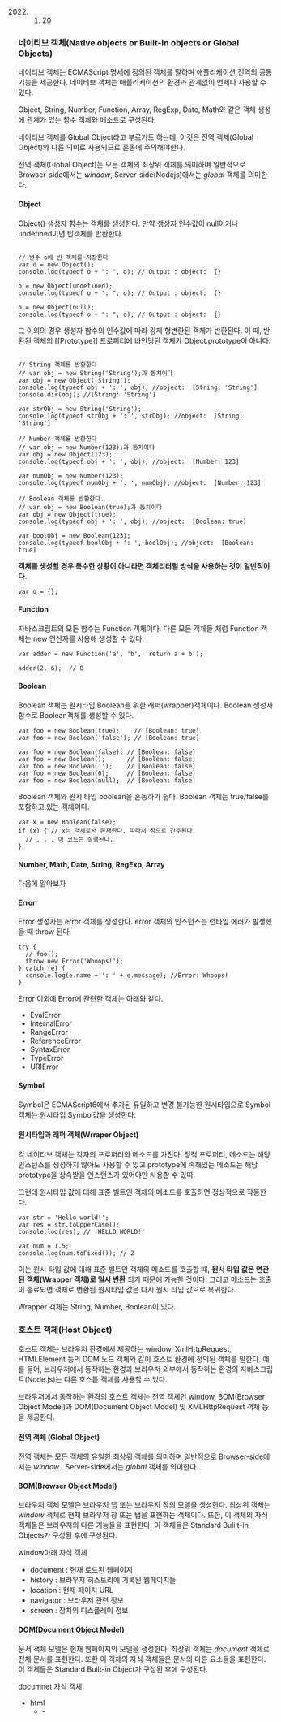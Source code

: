 2022. 1. 20

### 네이티브 객체(Native objects or Built-in objects or Global Objects)

네이티브 객체는 ECMAScript 명세에 정의된 객체를 말하며 애플리케이션 전역의 공통 기능을 제공한다.
네이티브 객체는 애플리케이션의 환경과 관계없이 언제나 사용할 수 있다.

Object, String, Number, Function, Array, RegExp, Date, Math와 같은 객체 생성에 관계가 있는 함수 객체와 메소드로 구성된다.

네이티브 객체를 Global Object라고 부르기도 하는데, 이것은 전역 객체(Global Object)와 다른 의미로 사용되므로 혼동에 주의해야한다.

전역 객체(Global Object)는 모든 객체의 최상위 객체를 의미하며 일반적으로 Browser-side에서는 _window_, Server-side(Nodejs)에서는 _global_ 객체를 의미한다.

#### Object

Object() 생성자 함수는 객체를 생성한다. 만약 생성자 인수값이 null이거나 undefined이면 빈객체를 반환한다.

```

// 변수 o에 빈 객체를 저장한다
var o = new Object();
console.log(typeof o + ": ", o); // Output : object:  {}

o = new Object(undefined);
console.log(typeof o + ": ", o); // Output : object:  {}

o = new Object(null);
console.log(typeof o + ": ", o); // Output : object:  {}
```

그 이외의 경우 생성자 함수의 인수값에 따라 강제 형변환된 객체가 반환된다.
이 때, 반환된 객체의 [[Prototype]] 프로퍼티에 바인딩된 객체가 Object.prototype이 아니다.

```

// String 객체를 반환한다
// var obj = new String('String');과 동치이다
var obj = new Object('String');
console.log(typeof obj + ': ', obj); //object:  [String: 'String']
console.dir(obj); //[String: 'String']

var strObj = new String('String');
console.log(typeof strObj + ': ', strObj); //object:  [String: 'String']

// Number 객체를 반환한다
// var obj = new Number(123);과 동치이다
var obj = new Object(123);
console.log(typeof obj + ': ', obj); //object:  [Number: 123]

var numObj = new Number(123);
console.log(typeof numObj + ': ', numObj); //object:  [Number: 123]

// Boolean 객체를 반환한다.
// var obj = new Boolean(true);과 동치이다
var obj = new Object(true);
console.log(typeof obj + ': ', obj); //object:  [Boolean: true]

var boolObj = new Boolean(123);
console.log(typeof boolObj + ': ', boolObj); //object:  [Boolean: true]
```

**객체를 생성할 경우 특수한 상황이 아니라면 객체리터럴 방식을 사용하는 것이 일반적이다.**

```
var o = {};
```

#### Function

자바스크립트의 모든 함수는 Function 객체이다. 다른 모든 객체들 처럼 Function 객체는 new 연산자를 사용해 생성할 수 있다.

```
var adder = new Function('a', 'b', 'return a + b');

adder(2, 6);  // 8
```

#### Boolean

Boolean 객체는 원시타입 Boolean을 위한 래퍼(wrapper)객체이다.
Boolean 생성자 함수로 Boolean객체를 생성할 수 있다.

```
var foo = new Boolean(true);    // [Boolean: true]
var foo = new Boolean('false'); // [Boolean: true]

var foo = new Boolean(false); // [Boolean: false]
var foo = new Boolean();      // [Boolean: false]
var foo = new Boolean('');    // [Boolean: false]
var foo = new Boolean(0);     // [Boolean: false]
var foo = new Boolean(null);  // [Boolean: false]
```

Boolean 객체와 원시 타입 boolean을 혼동하기 쉽다. Boolean 객체는 true/false를 포함하고 있는 객체이다.

```
var x = new Boolean(false);
if (x) { // x는 객체로서 존재한다. 따라서 참으로 간주된다.
  // . . . 이 코드는 실행된다.
}
```

#### Number, Math, Date, String, RegExp, Array

다음에 알아보자

#### Error

Error 생성자는 error 객체를 생성한다. error 객체의 인스턴스는 런타임 에러가 발생했을 때 throw 된다.

```
try {
  // foo();
  throw new Error('Whoops!');
} catch (e) {
  console.log(e.name + ': ' + e.message); //Error: Whoops!
}
```

Error 이외에 Error에 관련한 객체는 아래와 같다.

- EvalError
- InternalError
- RangeError
- ReferenceError
- SyntaxError
- TypeError
- URIError

#### Symbol

Symbol은 ECMAScript6에서 추가된 유일하고 변경 불가능한 원시타입으로 Symbol 객체는 원시타입 Symbol값을 생성한다.

#### 원시타입과 래퍼 객체(Wrraper Object)

각 네이티브 객체는 각자의 프로퍼티와 메소드를 가진다.
정적 프로퍼티, 메소드는 해당 인스턴스를 생성하지 않아도 사용할 수 있고 prototype에 속해있는 메소드는 해당 prototype을 상속받을 인스턴스가 있어야만 사용할 수 있따.

그런데 원시타입 값에 대해 표준 빌트인 객체의 메소드를 호출하면 정상적으로 작동한다.

```
var str = 'Hello world!';
var res = str.toUpperCase();
console.log(res); // 'HELLO WORLD!'

var num = 1.5;
console.log(num.toFixed()); // 2
```

이는 원시 타입 값에 대해 표준 빌트인 객체의 메소드를 호출할 때, **원시 타입 값은 연관된 객체(Wrapper 객체)로 일시 변환** 되기 때문에 가능한 것이다.
그리고 메소드는 호출이 종료되면 객체로 변환된 원시타입 값은 다시 원시 타입 값으로 복귀한다.

Wrapper 객체는 String, Number, Boolean이 있다.

### 호스트 객체(Host Object)

호스트 객체는 브라우저 환경에서 제공하는 window, XmlHttpRequest, HTMLElement 등의 DOM 노드 객체와 같이 호스트 환경에 정의된 객체를 말한다.
예를 들어, 브라우저에서 동작하는 환경과 브라우저 외부에서 동작하는 환경의 자바스크립트(Node.js)는 다른 호스틑 객체를 사용할 수 있다.

브라우저에서 동작하는 환경의 호스트 객체는 전역 객체인 window, BOM(Browser Object Model)과 DOM(Document Object Model) 및 XMLHttpRequest 객체 등을 제공한다.

#### 전역 객체 (Global Object)

전역 객체는 모든 객체의 유일한 최상위 객체를 의미하며 일반적으로 Browser-side에서는 _window_ , Server-side에서는 _global_ 객체를 의미한다.

#### BOM(Browser Object Model)

브라우저 객체 모델은 브라우저 탭 또는 브라우저 창의 모델을 생성한다.
최상위 객체는 _window_ 객체로 현재 브라우저 창 또는 탭을 표현하는 객체이다. 또한, 이 객체의 자식 객체들은 브라우저의 다른 기능들을 표현한다.
이 객체들은 Standard Bulilt-in Objects가 구성된 후에 구성된다.

window아래 자식 객체

- document : 현재 로드된 웹페이지
- history : 브라우저 히스토리에 기록된 웹페이지들
- location : 현재 페이지 URL
- navigator : 브라우저 관련 정보
- screen : 장치의 디스플레이 정보

#### DOM(Document Object Model)

문서 객체 모델은 현재 웹페이지의 모델을 생성한다. 최상위 객체는 _document_ 객체로 전체 문서를 표현한다. 또한 이 객체의 자식 객체들은 문서의 다른 요소들을 표현한다. 이 객체들은 Standard Built-in Object가 구성된 후에 구성된다.

documnet 자식 객체

- html
  - <head>
    - <title>
  - <body>
    - <div> - attribute
      - <p>
        - text

```
// in browser console
this === window // true

// in Terminal
node
this === global // true
```

전역 객체는 실행 컨텍스트에 컨트롤이 들어가기 이전에 생성이 되며 constructor가 없기 때문에 new 연산자를 이용하여 새롭게 생성할 수 없다.
즉, 개발자가 전역 객체를 생성하는 것은 불가능하다.

전역 객체는 전역 스코프를 갖게 된다.

전역 객체의 자식 객체를 사용할 때 전역 객체의 기술은 생략할 수 있따.
예를 들어, document 객체는 전역 객체 window의 자식 객체 window.document...와 같이 기술할 수 있으나 일반적으로 전역객체는 생략한다.

```
//example
document.querySelector("#id")
```

그러나 사용자가 정의한 변수와 전역 객체와 자식객체의 이름이 충돌하는 경우, 명확히 전역 객체를 기술하여 혼동을 방지할 수 있다.

전역 객체는 전역 변수를 프로퍼티로 갖게 된다. 다시 말해 전역 변수는 전역 변수의 프로퍼티이다.

```
var ga = "Global variable";
console.log(ga); // Global variable
console.log(window.ga); // Global variable
```

글로벌 영역에서 선언한 함수도 전역 객체의 프로퍼티로 접근할 수 있다. 다시 말해 전역 함수는 전역 객체의 메소드이다.

```
function foo() {
    console.log('invoked!');
    }
    window.foo(); //invoked
```

Standard Built-in Object도 역시 전역 객체의 자식 객체이다. 전역 객체의 자식 객체를 사용할 때 전역 객체의 기술은 생략할 수 있으므로 표준 빌트인 객체도 전역 객체의 기술을 생략할 수 있따.

```
// window.alert('Hello world!');
alert('Hello world!');
```

### 전역 프로퍼티(Global property)

전역 프로퍼티는 **전역 객체의 프로퍼티를 의미한다.** 애플리케이션 전역에서 사용하는 값들을 나타내기 위해 사용한다. 전역 프로퍼티는 간단한 값이 대부분이며 다른 프로퍼티나 메소드를 가지고 있다.

#### Infinity

Infinity 프로퍼티는 음/양의 무한대를 나타내는 숫자값 Infinity를 갖는다.

```
console.log(window.Infinity); // Infinity

console.log(3/0);  // Infinity
console.log(-3/0); // -Infinity
console.log(Number.MAX_VALUE * 2); // 1.7976931348623157e+308 * 2
console.log(typeof Infinity); // number
```

#### NaN

**Not-a-Number라는 뜻이다.** 숫자가 아님을 나타내는 프로퍼티이다.

```
//NaN = Number.NaN
console.log(window.NaN); // NaN

console.log(Number('xyz')); // NaN
console.log(1 * 'string');  // NaN
console.log(typeof NaN);    // number
```

#### undefined

undefined 프로퍼티는 원시타입 undefined를 값으로 갖는다.

```
console.log(window.undefined); // undefined

var foo;
console.log(foo); // undefined
console.log(typeof undefined); // undefined
```

### 전역 함수 (Global Function)

전역 함수는 애플리케이션 전역에서 호출할 수 있는 함수로서 전역 객체의 메소드이다.

#### eval()

매개 변수에 전달된 문자열 구문 또는 표현식을 평가 또는 실행한다.
**사용자로부터 입력받은 콘텐츠(untrusted data)를 eval()로 실행하는 것은 보안에 매우 취약하다.**
eval()의 사용은 가급적 금지되어야 한다.

```
var foo = eval('2 + 2');
console.log(foo); // 4

var x = 5;
var y = 4;
console.log(eval('x * y')); // 20
```

#### isFinite()

매개변수에 전달된 값이 정상적인 유한수인지 검사하여 그 결과를 Boolean으로 반환한다.
매개변수에 전달된 값이 숫자가 아닌 경우, 숫자로 변환한 후 검사를 실행한다.

```
console.log(isFinite(Infinity));  // false
console.log(isFinite(NaN));       // false
console.log(isFinite('Hello'));   // false
console.log(isFinite('2005/12/12'));   // false

console.log(isFinite(0));         // true
console.log(isFinite(2e64));      // true
console.log(isFinite('10'));      // true: '10' → 10
console.log(isFinite(null));      // true: null → 0
```

isFinite(null)은 true를 반환하는데 이것은 null을 숫자로 변환하여 검사를 수행했기 때문이다.

```
// null이 숫자로 암묵적 강제 형변환이 일어난 경우
Number(null)  // 0
// null이 불리언로 암묵적 강제 형변환이 일어난 경우
Boolean(null) // false
```

#### isNaN()

매개변수에 전달된 값이 NaN인지 검사하여 그 결과를 Boolean으로 반환한다.
매개변수에 전달된 값이 숫자가 아닌 경우, 숫자로 변환 후 검사를 수행한다.

```
isNaN(NaN)       // true
isNaN(undefined) // true: undefined → NaN
isNaN({})        // true: {} → NaN
isNaN('blabla')  // true: 'blabla' → NaN

isNaN(true)      // false: true → 1
isNaN(null)      // false: null → 0
isNaN(37)        // false

// strings
isNaN('37')      // false: '37' → 37
isNaN('37.37')   // false: '37.37' → 37.37
isNaN('')        // false: '' → 0
isNaN(' ')       // false: ' ' → 0

// dates
isNaN(new Date())             // false: new Date() → Number
isNaN(new Date().toString())  // true:  String → NaN
```

#### parseFloat()

매개 변수에 전달된 문자열을 부동소수점 숫자로 변환하여 반환한다.
문자열의 첫 숫자만 반환되며 전후 공백은 무시된다. 그리고 첫문자를 숫자로 변환할 수 없다면 NaN을 반환한다.

```
parseFloat('3.14');     // 3.14
parseFloat('10.00');    // 10
parseFloat('34 45 66'); // 34
parseFloat(' 60 ');     // 60
parseFloat('40 years'); // 40
parseFloat('He was 40') // NaN
```

#### parseInt()

매개 변수에 전달된 문자열을 정수형 숫자(Integer)로 해석(parsing)하여 반환된다.
반환값은 언제나 10진수다.

두번째 매개변수에 진법을 나타내는 기수를 지정하면 첫번째 매개변수에 전달된 문자열을 해당 기수의 숫자로 해석하여 반환한다.
이 때, 반환값은 항상 10진수이다.

```
parseInt('10', 2);  // 2진수 10 → 10진수 2
parseInt('10', 8);  // 8진수 10 → 10진수 8
parseInt('10', 16); // 16진수 10 → 10진수 16
```

첫번째 매개변수에 전달된 문자열의 두번째 문자부터 해당 진수를 나타내는 숫자가 아닌 문자(2진수의 경우, 2)와 마주치면 이 문자와 계속되는 문자들은 전부 무시되며
해석된 정수 값만을 반환한다.

```
parseInt('1A0'));    // 1
parseInt('102', 2)); // 2
parseInt('58', 8);   // 5
parseInt('FG', 16);  // 15
```

첫번째 매개변수에 전달된 문자열에 공백이 있다면 첫번째 문자열만 해석하여 반환하며 전후 공백은 무시된다. 만일 첫번째 문자열을 숫자로 파싱할 수 없는 경우, NaN을 반환한다.

```
parseInt('34 45 66'); // 34
parseInt(' 60 ');     // 60
parseInt('40 years'); // 40
parseInt('He was 40') // NaN
```

#### encodeURI() / decodeURI()

encodeURI()는 매개변수로 전달된 URI(Uniform Resource Identifier)를 인코딩한다.

여기서 인코딩이란 URI의 문자들을 이스케이프 처리하는 것을 의미한다.

- 이스케이프 처리
  네트워크를 통해 정보를 공유할 때 어떤 시스템에서도 읽을 수 있는 ASCII Character-set로 변환하는 것이다.
- 이스케이프 처리 이유
  URL은 ASCII Character-set으로만 구성되어야 하며 한글을 포함한 대부분의 외국어나 ASCII에 정의되지 않은 특수문자의 경우 URL에 포함될 수 없다.
  그래서, URL내에서 의미를 갖고 있는 문자나 올 수 없는 문자 또는 시스템에 의해 해석될 수 있는 문자를 이스케이프 처리하여 야기될 수 있는 문제를 예방하기 위함이다.

이스케이프 처리에서 제외되는 문자 : 알파벳 숫자 - \_ . ! ~ \* ' ()

ecodeURI(URI) : URI: 완전한 URI (only ASCII)
decodeURI(URI) : encodedURI: 인코딩된 완전한 URI

#### encodeURIComponent() / decodeURIComponent()

encodeURIComponent()은 매개변 수로 전달된 URI component(구성요소)를 인코딩한다.

decodeURIComponent()은 매개변수로 전달된 URI component를 디코딩한다.

encodeURIComponent()는 인수를 쿼리스트링의 일부라고 간주한다.
따라서 = ? &를 인코딩한다.

반면, encodeURI()는 인수를 URI전체라고 간주하며 파라미터 구분자인 = ? &를 인코딩하지 않는다.

====================================================================================================================================

Number 객체는 원시타입 number를 다룰 때 유용한 프로퍼티와 메소드를 제공하는 래퍼(wrapper)객체이다.
변수 또는 객체의 프로퍼티가 숫자를 값으로 가지고 있다면 Number 객체의 별도 생성없이 Number 객체의 프로퍼티와 메소드를 사용할 수 있다.

### Number Constructor

Number 객체는 Number()생성자 함수를 통해 생성할 수 있다.

만일 인자가 숫자로 변활 될 수 없다면 NaN을 반환한다.

```
var x = new Number(123);
var y = new Number('123');
var z = new Number('str');

console.log(x); // 123
console.log(y); // 123
console.log(z); // NaN
```

Number()생성자 함수를 new 연산자를 붙이지 않아 생성자로 사용하지 않으면 Number 객체를 반환하지 않고 원시 타입 숫자를 반환한다.

```

var x = Number('123');

console.log(typeof x, x); // number 123
var x = 123;
var y = new Number(123);

console.log(x == y);  // true
console.log(x === y); // false

console.log(typeof x); // number
console.log(typeof y); // object
```

### Number Property

정적 프로퍼티로 Number 객체를 생성할 필요 없이 _Number.propertyName_ 의 형태로 사용한다.

```
console.log(0.1 + 0.2 == 0.3); //false
console.log(0.1 + 0.2 === 0.3); // false
```

위를 해결하기 위해서는 Math.round()메서드나 toFixed()메서드를 사용해서 연산한다.
부동소수점 산술 연산 비교는 정확한 값을 기대하기 어렵다.

#### Number.EPSILON

Number.EPSILON은 Javascript에서 표현할 수 있는 가장 작은 수이다. 2^-52

#### Number.MAX_VALUE

자바스크립트에서 가장 큰 숫자를 반환한다.

#### Number.MIN_VALUE

0에 가장 가까운 양수 값이다. 이것보다 작은 수는 0이다.

```
let num = Number.MIN_VALUE;
let num2 = Number.EPSILON;
console.log(num > num2) // false
```

#### Number.POSITIVE_INFINITY

양의 무한대 Infinity를 반환한다.

#### Number.NEGATIVE_INFINITY

음의 무한대 -Infinity를 반환한다.

#### Number.NaN

Number.NaN프로퍼티는 window.NaN 프로퍼티와 같다.

### Number Method

#### Number.isFinite (testValue: number):boolean

매개 변수에 전달된 값이 정상적인 유한수인지를 검사하여 그 결과를 Boolean으로 반환한다.

```
Number.isFinite(Infinity)  // false
Number.isFinite(NaN)       // false
Number.isFinite('Hello')   // false
Number.isFinite('2005/12/12')   // false

Number.isFinite(0)         // true
Number.isFinite(2e64)      // true
Number.isFinite(null)      // false. isFinite(null) => true
```

#### Number.isInteger(testValue: number) :boolean

매개변수에 전달된 값이 정수인지 검사하여 그 결과를 Boolean으로 반환한다.

#### Number.isNaN(testValue: number) : boolean

매개변수에 전달된값이 NaN인지 검사하여 그 결과를 boolean으로 반환한다.

#### Number.isSafeInteger(testValue : number) : boolean

매개변수에 전달된 값이 안전한 정수값인지 검사하여 그 결과를 boolean으로 반환한다.
안전한 정수 값은 -(2^53 -1 ~ 2^53 -1 사이의 수이다.

#### Number.prototype.toExponential(fractionDigits?:number):string

대상을 지수 표기법으로 변환하여 문자열을 반환한다.
지수 표기법이란 매우 큰 숫자를 표기할 때 주로 사용하며 e앞에 있는 숫자에 10의 n승이 곱하는 형식으로 수를 나타내는 방식이다.

#### 정수 리터럴과 함께 메소드를 사용하는 경우

```
(77).toString()
```

#### Number.prototype.toFixed(fractionDigits?:number):boolean

매개 변수로 지정된 소숫점 자리를 반올림하여 문자열로 반환한다.

#### Number.prototype.toPrecision(precision?:number):string

매개변수로 지정된 전체 자릿수까지 유효하도록 나머지 자릿수를 반올림하여 문자열로 반환한다.
지정된 전체 자릿수로 표현할 수 없는 경우 지수 표기법으로 결과를 반환한다.

#### Number.prototype.toSting(radix?:number):string

숫자를 문자열로 반환한다.

#### Number.prototype.valueOf():number

Number 객체의 원시 타입 값(primitive value)을 반환한다.

====================================================================================================================================

Math 객체는 수학 상수와 함수를 위한 프로퍼티와 메소드를 제공하는 **빌트인 객체** 이다.
_Math 객체는 생성자 함수가 아니다._
따라서, Math객체는 정적 프로퍼티와 메소드만을 제공한다.

### Math Property

#### Math.PO

PI값 (약 3.14)을 반환한다.

```
console.log(Math.PI); // 3.141592653589793
```

### Math Method

#### Math.abs(x: number):number

인수의 절대값을 반환한다. 반드시 0 또는 양수다.

```
Math.abs(-1);       // 1
Math.abs('-1');     // 1
Math.abs('');       // 0
Math.abs([]);       // 0
Math.abs(null);     // 0
Math.abs(undefined);// NaN
Math.abs({});       // NaN
Math.abs('string'); // NaN
Math.abs();         // NaN
```

#### Math.round(x:number) :number

인수의 소수점 이하를 반올림하는 정수를 반환한다.

```
Math.round(1.4);  // 1
Math.round(1.6);  // 2
Math.round(-1.4); // -1
Math.round(-1.6); // -2
Math.round(1);    // 1
Math.round();     // NaN
```

#### Math.ceil(x: number) : number

인수의 소수점 이하를 올림한 정수를 반환한다.

```
Math.ceil(1.4);  // 2
Math.ceil(1.6);  // 2
Math.ceil(-1.4); // -1
Math.ceil(-1.6); // -1
Math.ceil(1);    // 1
Math.ceil();     // NaN
```

#### Math.floor(x:number) : number

인수의 소수점 이하를 내림한 정수를 반환한다.

- 양수의 경우 : 소수점 이하를 떼어 버린 다음 정수를 반환한다.
- 음수의 경우 : 소수점 이하를 떼어 버린 다음 -1을 한 정수를 반환한다.

```
Math.floor(1.9);  // 1
Math.floor(9.1);  // 9
Math.floor(-1.9); // -2
Math.floor(-9.1); // -10
Math.floor(1);    // 1
Math.floor();     // NaN
```

#### Math.sqrt(x:number) : number

인수의 제곱근을 반환한다.

```
Math.sqrt(9);  // 3
Math.sqrt(-9); // NaN
Math.sqrt(2);  // 1.414213562373095
Math.sqrt(1);  // 1
Math.sqrt(0);  // 0
Math.sqrt();   // NaN
```

#### Math.random():number

임의의 부동 소수점을 반환한다. 반환된 부동 소수점은 0부터 1미만이다.
0 <= Math.random < 1

```
console.log(Math.random()); //0.8783158693612994
console.log(Math.random()); //0.5035764564166014
console.log(Math.random()); //0.5401335854352005
console.log(Math.random()); //0.20211878096296343
```

#### Math.pow(x:number, y:number):number

첫번째 인수를 밑, 두번째 인수를 지수로 하여 거듭제곱을 반환한다.

```
Math.pow(2, 8);  // 256
Math.pow(2, -1); // 0.5
Math.pow(2);     // NaN

// ES7(ECMAScript 2016) Exponentiation operator(거듭 제곱 연산자)
2 ** 8; // 256
```

#### Math.max(...values:number[]):number

인수 중에서 가장 큰 수를 반환한다.

```
Math.max(1, 2, 3); // 3

// 배열 요소 중에서 최대값 취득
const arr = [1, 2, 3];
const max = Math.max.apply(null, arr); // 3

// ES6 Spread operator
Math.max(...arr); // 3
```

#### Math.min(...values:number[]):number

인수 중에서 가장 작은 수를 반환한다.

```
Math.min(1, 2, 3); // 1

// 배열 요소 중에서 최소값 취득
const arr = [1, 2, 3];
const min = Math.min.apply(null, arr); // 1

// ES6 Spread operator
Math.min(...arr); // 1
```

